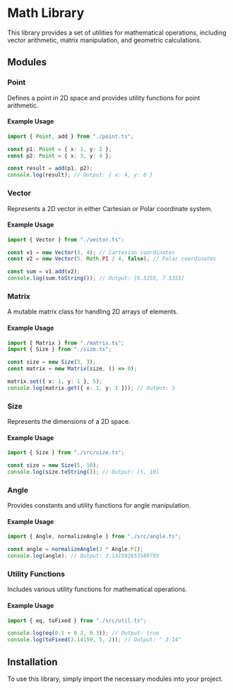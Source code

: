 # Math Library

This library provides a set of utilities for mathematical operations, including vector arithmetic, matrix manipulation, and geometric calculations.

## Modules

### Point

Defines a point in 2D space and provides utility functions for point arithmetic.

#### Example Usage

```typescript
import { Point, add } from "./point.ts";

const p1: Point = { x: 1, y: 2 };
const p2: Point = { x: 3, y: 4 };

const result = add(p1, p2);
console.log(result); // Output: { x: 4, y: 6 }
```

### Vector

Represents a 2D vector in either Cartesian or Polar coordinate system.

#### Example Usage

```typescript
import { Vector } from "./vector.ts";

const v1 = new Vector(3, 4); // Cartesian coordinates
const v2 = new Vector(5, Math.PI / 4, false); // Polar coordinates

const sum = v1.add(v2);
console.log(sum.toString()); // Output: [6.5355, 7.5355]
```

### Matrix

A mutable matrix class for handling 2D arrays of elements.

#### Example Usage

```typescript
import { Matrix } from "./matrix.ts";
import { Size } from "./size.ts";

const size = new Size(3, 3);
const matrix = new Matrix(size, () => 0);

matrix.set({ x: 1, y: 1 }, 5);
console.log(matrix.get({ x: 1, y: 1 })); // Output: 5
```

### Size

Represents the dimensions of a 2D space.

#### Example Usage

```typescript
import { Size } from "./src/size.ts";

const size = new Size(5, 10);
console.log(size.toString()); // Output: [5, 10]
```

### Angle

Provides constants and utility functions for angle manipulation.

#### Example Usage

```typescript
import { Angle, normalizeAngle } from "./src/angle.ts";

const angle = normalizeAngle(3 * Angle.PI);
console.log(angle); // Output: 3.141592653589793
```

### Utility Functions

Includes various utility functions for mathematical operations.

#### Example Usage

```typescript
import { eq, toFixed } from "./src/util.ts";

console.log(eq(0.1 + 0.2, 0.3)); // Output: true
console.log(toFixed(3.14159, 5, 2)); // Output: " 3.14"
```

## Installation

To use this library, simply import the necessary modules into your project.

